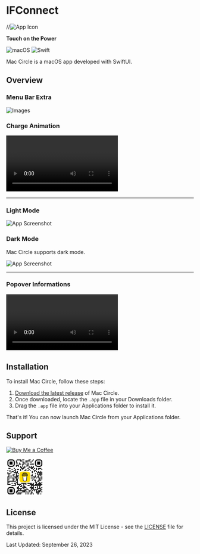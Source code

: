 # **IFConnect**

//<img src="/images/512-mac.png" alt="App Icon" width="64" height="64">

**Touch on the Power**


![macOS](https://img.shields.io/badge/mac%20os-000000?style=for-the-badge&logo=macos&logoColor=F0F0F0)
![Swift](https://img.shields.io/badge/swift-F54A2A?style=for-the-badge&logo=swift&logoColor=white)

Mac Circle is a macOS app developed with SwiftUI.

## Overview

### Menu Bar Extra

![Images](images/MacCircle-Grid-Schema.jpeg)



### Charge Animation

![App video](images/charge.mov)

---


### Light Mode

![App Screenshot](images/lightMode.jpg)



### Dark Mode

Mac Circle supports dark mode.


![App Screenshot](images/darkMode.jpg)

---

### Popover Informations


![App video](images/Popover.mov)



## Installation

To install Mac Circle, follow these steps:

1. [Download the latest release](https://github.com/brk-ozs11/Mac-Circle/releases/latest) of Mac Circle.
2. Once downloaded, locate the `.app` file in your Downloads folder.
3. Drag the `.app` file into your Applications folder to install it.

That's it! You can now launch Mac Circle from your Applications folder.


## Support

[![Buy Me a Coffee](https://www.buymeacoffee.com/assets/img/guidelines/download-assets-2.svg)](https://www.buymeacoffee.com/berkozus117)

<img src="images/bmc_qr.png" alt="QR Code" width="100">



## License

This project is licensed under the MIT License - see the [LICENSE](LICENSE) file for details.

Last Updated: September 26, 2023
